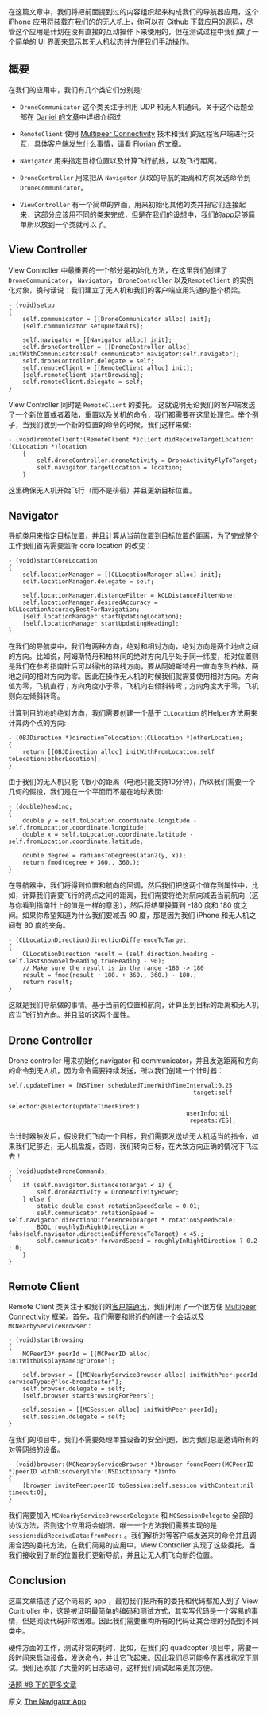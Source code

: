 在这篇文章中，我们将把前面提到过的内容组织起来构成我们的导航器应用，这个 iPhone 应用将装载在我们的的无人机上，你可以在 [Github](https://github.com/objcio/issue-8-quadcopter-navigator) 下载应用的源码，尽管这个应用是计划在没有直接的互动操作下来使用的，但在测试过程中我们做了一个简单的 UI 界面来显示其无人机状态并方便我们手动操作。

## 概要

在我们的应用中，我们有几个类它们分别是:

* `DroneCommunicator` 这个类关注于利用 UDP 和无人机通讯。关于这个话题全部在 [Daniel 的文章](http://objccn.io/issue-8-2)中详细介绍过

* `RemoteClient` 使用 [Multipeer Connectivity](https://developer.apple.com/library/ios/documentation/MultipeerConnectivity/Reference/MultipeerConnectivityFramework/_index.html) 技术和我们的远程客户端进行交互，具体客户端发生什么事情，请看 [Florian 的文章](http://objccn.io/issue-8-4)。
* `Navigator` 用来指定目标位置以及计算飞行航线，以及飞行距离。
* `DroneController` 用来把从 `Navigator` 获取的导航的距离和方向发送命令到`DroneCommunicator`。
* `ViewController` 有一个简单的界面，用来初始化其他的类并把它们连接起来，这部分应该用不同的类来完成，但是在我们的设想中，我们的app足够简单所以放到一个类就可以了。

## View Controller

View Controller 中最重要的一个部分是初始化方法，在这里我们创建了 `DroneCommunicator`， `Navigator`， `DroneController` 以及`RemoteClient` 的实例化对象，换句话说：我们建立了无人机和我们的客户端应用沟通的整个桥梁。

    - (void)setup
    {
        self.communicator = [[DroneCommunicator alloc] init];
        [self.communicator setupDefaults];
        
        self.navigator = [[Navigator alloc] init];
        self.droneController = [[DroneController alloc] initWithCommunicator:self.communicator navigator:self.navigator];
        self.droneController.delegate = self;
        self.remoteClient = [[RemoteClient alloc] init];
        [self.remoteClient startBrowsing];
        self.remoteClient.delegate = self;
    }
 
View Controller 同时是 `RemoteClient` 的委托。 这就说明无论我们的客户端发送了一个新位置或者着陆，重置以及关机的命令，我们都需要在这里处理它。举个例子，当我们收到一个新的位置的命令的时候，我们这样来做:

	- (void)remoteClient:(RemoteClient *)client didReceiveTargetLocation:(CLLocation *)location
	    {
	        self.droneController.droneActivity = DroneActivityFlyToTarget;
	        self.navigator.targetLocation = location;
	    }
	 
这里确保无人机开始飞行（而不是徘徊）并且更新目标位置。

## Navigator

导航类用来指定目标位置，并且计算从当前位置到目标位置的距离，为了完成整个工作我们首先需要监听 core location 的改变：

    - (void)startCoreLocation
    {
        self.locationManager = [[CLLocationManager alloc] init];
        self.locationManager.delegate = self;
        
        self.locationManager.distanceFilter = kCLDistanceFilterNone;
        self.locationManager.desiredAccuracy = kCLLocationAccuracyBestForNavigation;
        [self.locationManager startUpdatingLocation];
        [self.locationManager startUpdatingHeading];
    }
    
在我们的导航类中，我们有两种方向，绝对和相对方向，绝对方向是两个地点之间的方向。比如说，阿姆斯特丹和柏林间的绝对方向几乎处于同一纬度，相对位置则是我们在参考指南针后可以得出的路线方向，要从阿姆斯特丹一直向东到柏林，两地之间的相对方向为零。因此在操作无人机的时候我们就需要使用相对方向。方向值为零，飞机直行；方向角度小于零，飞机向右倾斜转弯；方向角度大于零，飞机则向左倾斜转弯。

计算到目的地的绝对方向，我们需要创建一个基于 `CLLocation` 的Helper方法用来计算两个点的方向:

	- (OBJDirection *)directionToLocation:(CLLocation *)otherLocation;
    {
        return [[OBJDirection alloc] initWithFromLocation:self toLocation:otherLocation];
    }
	    
由于我们的无人机只能飞很小的距离（电池只能支持10分钟），所以我们需要一个几何的假设，我们是在一个平面而不是在地球表面:

    - (double)heading;
    {
        double y = self.toLocation.coordinate.longitude - self.fromLocation.coordinate.longitude;
        double x = self.toLocation.coordinate.latitude - self.fromLocation.coordinate.latitude;
        
        double degree = radiansToDegrees(atan2(y, x));
        return fmod(degree + 360., 360.);
    }
 
在导航器中，我们将得到位置和航向的回调，然后我们把这两个值存到属性中，比如，计算我们需要飞行的两点之间的距离，我们需要将绝对航向减去当前航向（这与你看到指南针上的值是一样的意思），然后将结果换算到 -180 度和 180  度之间。如果你希望知道为什么我们要减去 90 度，那是因为我们 iPhone 和无人机之间有 90 度的夹角。

    - (CLLocationDirection)directionDifferenceToTarget;
    {
        CLLocationDirection result = (self.direction.heading - self.lastKnownSelfHeading.trueHeading - 90);
        // Make sure the result is in the range -180 -> 180
        result = fmod(result + 180. + 360., 360.) - 180.;
        return result;
    }
    
这就是我们导航做的事情。基于当前的位置和航向，计算出到目标的距离和无人机应当飞行的方向。并且监听这两个属性。

## Drone Controller
Drone controller 用来初始化 navigator 和 communicator，并且发送距离和方向的命令到无人机，因为命令需要持续发送，所以我们创建一个计时器：

    self.updateTimer = [NSTimer scheduledTimerWithTimeInterval:0.25
                                                        target:self
                                                      selector:@selector(updateTimerFired:)
                                                      userInfo:nil
                                                       repeats:YES];

当计时器触发后，假设我们飞向一个目标，我们需要发送给无人机适当的指令，如果我们足够近，无人机盘旋，否则，我们转向目标，在大致方向正确的情况下飞过去！

    - (void)updateDroneCommands;
    {
        if (self.navigator.distanceToTarget < 1) {
            self.droneActivity = DroneActivityHover;
        } else {
            static double const rotationSpeedScale = 0.01;
            self.communicator.rotationSpeed = self.navigator.directionDifferenceToTarget * rotationSpeedScale;
            BOOL roughlyInRightDirection = fabs(self.navigator.directionDifferenceToTarget) < 45.;
            self.communicator.forwardSpeed = roughlyInRightDirection ? 0.2 : 0;
        }
    }
    
## Remote Client

Remote Client 类关注于和我们的[客户端通讯](http://objccn.io/issue-8-4)，我们利用了一个很方便 [Multipeer Connectivity 框架](https://developer.apple.com/library/ios/documentation/MultipeerConnectivity/Reference/MultipeerConnectivityFramework/_index.html)。首先，我们需要和附近的创建一个会话以及 `MCNearbyServiceBrowser` :

    - (void)startBrowsing
    {
        MCPeerID* peerId = [[MCPeerID alloc] initWithDisplayName:@"Drone"];
    
        self.browser = [[MCNearbyServiceBrowser alloc] initWithPeer:peerId serviceType:@"loc-broadcaster"];
        self.browser.delegate = self;
        [self.browser startBrowsingForPeers];
    
        self.session = [[MCSession alloc] initWithPeer:peerId];
        self.session.delegate = self;
    }
    
在我们的项目中，我们不需要处理单独设备的安全问题，因为我们总是邀请所有的对等网络的设备。
    
    - (void)browser:(MCNearbyServiceBrowser *)browser foundPeer:(MCPeerID *)peerID withDiscoveryInfo:(NSDictionary *)info
    {
        [browser invitePeer:peerID toSession:self.session withContext:nil timeout:0];
    }

我们需要加入 `MCNearbyServiceBrowserDelegate` 和 `MCSessionDelegate` 全部的协议方法，否则这个应用将会崩溃。唯一一个方法我们需要实现的是 `session:didReceiveData:fromPeer:` 。我们解析对等客户端发送来的命令并且调用合适的委托方法，在我们简易的应用中，View Controller 实现了这些委托，当我们接收到了新的位置我们更新导航，并且让无人机飞向新的位置。

## Conclusion

这篇文章描述了这个简易的 app ，最初我们把所有的委托和代码都加入到了 View Controller 中，这是被证明最简单的编码和测试方式，其实写代码是一个容易的事情，但是阅读代码非常困难。因此我们需要重构所有的代码让其合理的分配到不同类中。

硬件方面的工作，测试非常的耗时，比如，在我们的 quadcopter 项目中，需要一段时间来启动设备，发送命令，并让它飞起来。因此我们尽可能多在离线状况下测试。我们还添加了大量的的日志语句，这样我们调试起来更加方便。

[话题 #8 下的更多文章][1]

   [1]: http://objccn.io/issue-8
   
原文 [The Navigator App](http://www.objc.io/issue-8/the-quadcopter-navigator-app.html)
